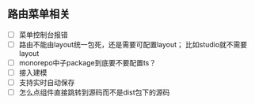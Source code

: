 ## 路由菜单相关

- [ ] 菜单控制台报错
- [ ] 路由不能由layout统一包死，还是需要可配置layout； 比如studio就不需要layout
- [ ] monorepo中子package到底要不要配置ts？
- [ ] 接入建模
- [ ] 支持实时自动保存
- [ ] 怎么点组件直接跳转到源码而不是dist包下的源码
